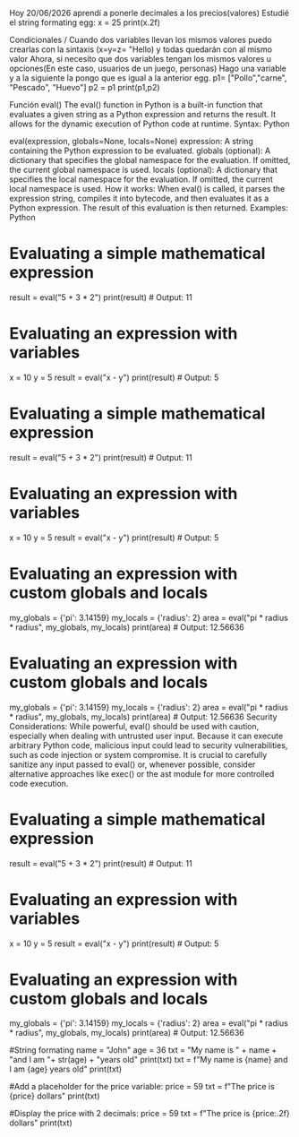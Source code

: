 Hoy 20/06/2026 aprendí a ponerle decimales a los precios(valores)
Estudié el string formating
egg:
x = 25
print(x.2f)

Condicionales / Cuando dos variables llevan los mismos valores 
puedo crearlas con la sintaxis (x=y=z= "Hello) y todas quedarán con al mismo valor
Ahora, si necesito que dos variables tengan los mismos valores u opciones(En este caso, usuarios de un juego, personas)
Hago una variable y a la siguiente la pongo que es igual a la anterior
egg. 
p1= ["Pollo","carne", "Pescado", "Huevo"]
p2 = p1
print(p1,p2)


Función eval()
The eval() function in Python is a built-in function that evaluates a given string as a Python expression
 and returns the result. It allows for the dynamic execution of Python code at runtime.
Syntax:
Python

eval(expression, globals=None, locals=None)
expression: A string containing the Python expression to be evaluated.
globals (optional): A dictionary that specifies the global namespace for the evaluation. If omitted, the current global namespace is used.
locals (optional): A dictionary that specifies the local namespace for the evaluation. If omitted, the current local namespace is used.
How it works:
When eval() is called, it parses the expression string, compiles it into bytecode, and then evaluates
 it as a Python expression. The result of this evaluation is then returned.
Examples:
Python

# Evaluating a simple mathematical expression
result = eval("5 + 3 * 2")
print(result)  # Output: 11

# Evaluating an expression with variables
x = 10
y = 5
result = eval("x - y")
print(result)  # Output: 5
# Evaluating a simple mathematical expression
result = eval("5 + 3 * 2")
print(result)  # Output: 11

# Evaluating an expression with variables
x = 10
y = 5
result = eval("x - y")
print(result)  # Output: 5

# Evaluating an expression with custom globals and locals
my_globals = {'pi': 3.14159}
my_locals = {'radius': 2}
area = eval("pi * radius * radius", my_globals, my_locals)
print(area)  # Output: 12.56636


# Evaluating an expression with custom globals and locals
my_globals = {'pi': 3.14159}
my_locals = {'radius': 2}
area = eval("pi * radius * radius", my_globals, my_locals)
print(area)  # Output: 12.56636
Security Considerations:
While powerful, eval() should be used with caution, especially when dealing with untrusted user input.
Because it can execute arbitrary Python code, malicious input could lead to security vulnerabilities,
such as code injection or system compromise. It is crucial to carefully sanitize any input passed to 
eval() or, whenever possible, consider alternative approaches like exec() or the ast module for more
controlled code execution.

# Evaluating a simple mathematical expression
result = eval("5 + 3 * 2")
print(result)  # Output: 11

# Evaluating an expression with variables
x = 10
y = 5
result = eval("x - y")
print(result)  # Output: 5

# Evaluating an expression with custom globals and locals
my_globals = {'pi': 3.14159}
my_locals = {'radius': 2}
area = eval("pi * radius * radius", my_globals, my_locals)
print(area)  # Output: 12.56636

#String formating
name = "John"
age = 36
txt = "My name is " + name + "and I am "+ str(age) + "years old"
print(txt)
txt = f"My name is {name} and I am {age} years old"
print(txt)

#Add a placeholder for the price variable:
price = 59
txt = f"The price is {price} dollars"
print(txt)

#Display the price with 2 decimals:
price = 59
txt = f"The price is {price:.2f} dollars"
print(txt)
